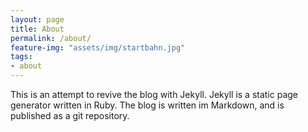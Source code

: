 ```yaml
---
layout: page
title: About
permalink: /about/
feature-img: "assets/img/startbahn.jpg"
tags:
- about
---
```


This is an attempt to revive the blog with Jekyll.  Jekyll is a static page
generator written in Ruby. The blog is written im Markdown, and is published
as a git repository.
